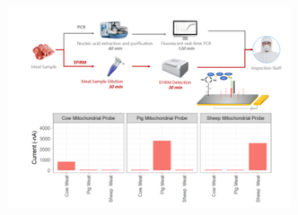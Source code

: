 <img src="https://github.com/ezlifebio/ezlifebio.github.io/blob/master/img/meat%20graph.png?raw=true">
